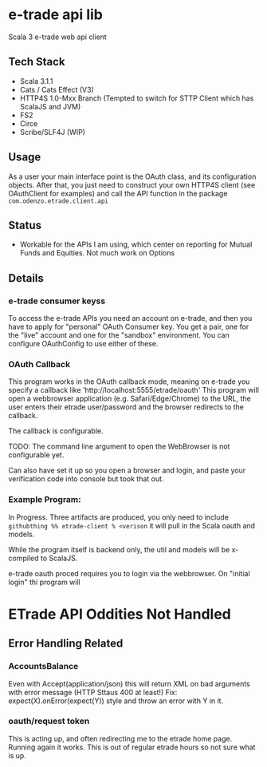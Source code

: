 # e-trade api lib


Scala 3 e-trade web api client


## Tech Stack
- Scala 3.1.1
- Cats / Cats Effect (V3)
- HTTP4S 1.0-Mxx Branch (Tempted to switch for STTP Client which has ScalaJS and JVM)
- FS2
- Circe
- Scribe/SLF4J (WIP)


## Usage 
As a user your main interface point is the OAuth class, and its configuration objects.
After that, you just need to construct your own HTTP4S client (see OAuthClient for examples) and call the API function 
in the package `com.odenzo.etrade.client.api`


## Status

+ Workable for the APIs I am using, which center on reporting for Mutual Funds and Equities. Not much work on Options


## Details

### e-trade consumer keyss
To access the e-trade APIs you need an account on e-trade, and then you have to apply for "personal" OAuth Consumer key.
You get a pair, one for the "live" account and one for the "sandbox" environment.
You can configure OAuthConfig to use either of these.

### OAuth Callback
This program works in the OAuth callback mode, meaning on e-trade you specify a callback like 'http://localhost:5555/etrade/oauth'
This program will open a webbrowser application (e.g. Safari/Edge/Chrome) to the URL, the user enters their etrade user/password
and the browser redirects to the callback.

The callback is configurable.

TODO: The command line argument to open the WebBrowser is not configurable yet.

Can also have set it up so you open a browser and login, and paste your verification code into console but took that out.


### Example Program:

In Progress.
Three artifacts are produced, you only need to include  `githubthing %% etrade-client % <verison` it will pull in the Scala oauth and 
models.

While the program itself is backend only, the util and  models will be x-compiled to ScalaJS.


e-trade oauth proced requires you to login via the webbrowser. On "initial login" thi program will 


# ETrade API Oddities Not Handled


## Error Handling Related
### AccountsBalance
Even with Accept(application/json) this will return XML on bad arguments with error message (HTTP Sttaus 400 at least!)
Fix: expect(X).onError(expect(Y)) style and throw an error with Y in it.



### oauth/request token
This is acting up, and often redirecting me to the etrade home page. Running again it works. This is out of regular etrade hours
so not sure what is up.
